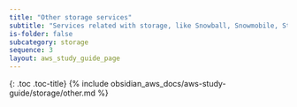 ```yaml
---
title: "Other storage services"
subtitle: "Services related with storage, like Snowball, Snowmobile, Storage Gateway, AWS Backup..."
is-folder: false
subcategory: storage
sequence: 3
layout: aws_study_guide_page
---
```


{: .toc .toc-title}
{% include obsidian_aws_docs/aws-study-guide/storage/other.md %}